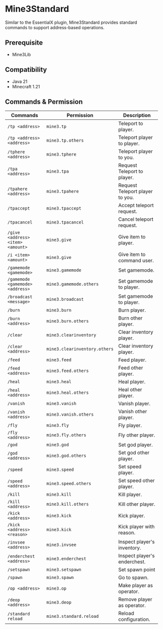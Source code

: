 # Mine3Standard

Similar to the EssentialX plugin, Mine3Standard provides standard commands to support address-based operations.

## Prerequisite

- Mine3Lib

## Compatibility

- Java 21
- Minecraft 1.21

## Commands & Permission

| Commands                          | Permission                    | Description                     |
| --------------------------------- | ----------------------------- | ------------------------------- |
| `/tp <address>`                   | `mine3.tp`                    | Teleport to player.             |
| `/tp <address> <address>`         | `mine3.tp.others`             | Teleport player to player.      |
| `/tphere <address>`               | `mine3.tphere`                | Teleport player to you.         |
| `/tpa <address>`                  | `mine3.tpa`                   | Request Teleport to player.     |
| `/tpahere <address>`              | `mine3.tpahere`               | Request Teleport player to you. |
| `/tpaccept`                       | `mine3.tpaccept`              | Accept teleport request.        |
| `/tpacancel`                      | `mine3.tpacancel`             | Cancel teleport request.        |
| `/give <address> <item> <amount>` | `mine3.give`                  | Give item to player.            |
| `/i <item> <amount>`              | `mine3.give`                  | Give item to command user.      |
| `/gamemode <gamemode>`            | `mine3.gamemode`              | Set gamemode.                   |
| `/gamemode <gamemode> <address>`  | `mine3.gamemode.others`       | Set gamemode to player.         |
| `/broadcast <message>`            | `mine3.broadcast`             | Set gamemode to player.         |
| `/burn`                           | `mine3.burn`                  | Burn player.                    |
| `/burn <address>`                 | `mine3.burn.others`           | Burn other player.              |
| `/clear`                          | `mine3.clearinventory`        | Clear inventory player.         |
| `/clear <address>`                | `mine3.clearinventory.others` | Clear inventory player.         |
| `/feed`                           | `mine3.feed`                  | Feed player.                    |
| `/feed <address>`                 | `mine3.feed.others`           | Feed other player.              |
| `/heal`                           | `mine3.heal`                  | Heal player.                    |
| `/heal <address>`                 | `mine3.heal.others`           | Heal other player.              |
| `/vanish`                         | `mine3.vanish`                | Vanish player.                  |
| `/vanish <address>`               | `mine3.vanish.others`         | Vanish other player.            |
| `/fly`                            | `mine3.fly`                   | Fly player.                     |
| `/fly <address>`                  | `mine3.fly.others`            | Fly other player.               |
| `/god`                            | `mine3.god`                   | Set god player.                 |
| `/god <address>`                  | `mine3.god.others`            | Set god other player.           |
| `/speed`                          | `mine3.speed`                 | Set speed player.               |
| `/speed <address>`                | `mine3.speed.others`          | Set speed other player.         |
| `/kill`                           | `mine3.kill`                  | Kill player.                    |
| `/kill <address>`                 | `mine3.kill.others`           | Kill other player.              |
| `/kick <address>`                 | `mine3.kick`                  | Kick player.                    |
| `/kick <address> <reason>`        | `mine3.kick`                  | Kick player with reason.        |
| `/invsee <address>`               | `mine3.invsee`                | Inspect player's inventory.     |
| `/enderchest <address>`           | `mine3.enderchest`            | Inspect player's enderchest.    |
| `/setspawn`                       | `mine3.setspawn`              | Set spawn point                 |
| `/spawn`                          | `mine3.spawn`                 | Go to spawn.                    |
| `/op <address>`                   | `mine3.op`                    | Make player as operator.        |
| `/deop <address>`                 | `mine3.deop`                  | Remove player as operator.      |
| `/standard reload`                | `mine3.standard.reload`       | Reload configuration.           |

